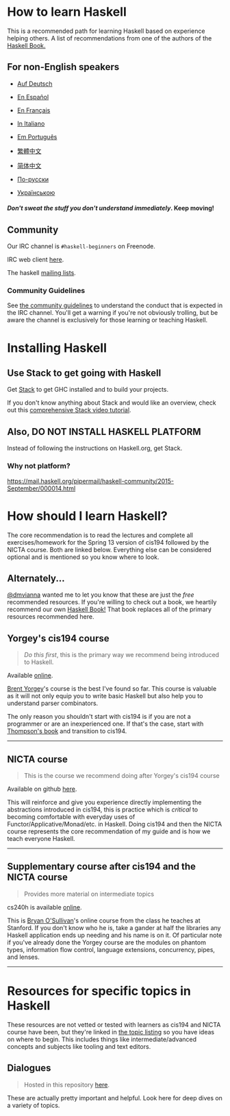 # How to learn Haskell

This is a recommended path for learning Haskell based on experience helping others. A list of recommendations from one of the authors of the [Haskell Book.](http://haskellbook.com)


## For non-English speakers

* [Auf Deutsch](guide-de.md)

<!-- * [Στην ελληνική](guide-el.md) -->

* [En Español](guide-es.md)

* [En Français](guide-fr.md)

* [In Italiano](guide-it.md)

* [Em Português](guide-pt.md)

* [繁體中文](guide-zh_tw.md)

* [简体中文](guide-zh_CN.md)

* [По-русски](guide-ru.md)

* [Українською](guide-ua.md)

#### *Don't sweat the stuff you don't understand immediately*. Keep moving!

## Community

Our IRC channel is `#haskell-beginners` on Freenode.

IRC web client [here](http://webchat.freenode.net/).

The haskell [mailing lists](https://wiki.haskell.org/Mailing_lists).


### Community Guidelines

See [the community guidelines](coc.md) to understand the conduct that is expected in the IRC channel. You'll get a warning if you're not obviously trolling, but be aware the channel is exclusively for those learning or teaching Haskell.


# Installing Haskell

## Use Stack to get going with Haskell

Get [Stack](http://haskellstack.org) to get GHC installed and to build your projects.

If you don't know anything about Stack and would like an overview, check out this [comprehensive Stack video tutorial](https://www.youtube.com/watch?v=sRonIB8ZStw).


## Also, DO NOT INSTALL HASKELL PLATFORM

Instead of following the instructions on Haskell.org, get Stack.

### Why not platform?

https://mail.haskell.org/pipermail/haskell-community/2015-September/000014.html


# How should I learn Haskell?

The core recommendation is to read the lectures and complete all exercises/homework for the Spring 13 version of cis194 followed by the NICTA course. Both are linked below. Everything else can be considered optional and is mentioned so you know where to look.

## Alternately...

[@dmvianna](https://github.com/dmvianna) wanted me to let you know that these are just the _free_ recommended resources. If you're willing to check out a book, we heartily recommend our own [Haskell Book!](http://haskellbook.com) That book replaces all of the primary resources recommended here.

## Yorgey's cis194 course

> *Do this first*, this is the primary way we recommend being introduced to
> Haskell.

Available [online](http://www.seas.upenn.edu/~cis194/spring13/lectures.html).

[Brent Yorgey](https://byorgey.wordpress.com)'s course is the best I've found so
far.  This course is valuable as it will not only equip you to write basic
Haskell but also help you to understand parser combinators.

The only reason you shouldn't start with cis194 is if you are not a programmer
or are an inexperienced one. If that's the case, start with
[Thompson's book](http://www.haskellcraft.com/craft3e/Home.html) and transition
to cis194.

---

## NICTA course

> This is the course we recommend doing after Yorgey's cis194 course

Available on github [here](https://github.com/NICTA/course).

This will reinforce and give you experience directly implementing the
abstractions introduced in cis194, this is practice which is *critical* to
becoming comfortable with everyday uses of Functor/Applicative/Monad/etc. in
Haskell. Doing cis194 and then the NICTA course represents the core
recommendation of my guide and is how we teach everyone Haskell.

---

## Supplementary course after cis194 and the NICTA course

> Provides more material on intermediate topics

cs240h is available [online](http://www.scs.stanford.edu/14sp-cs240h/).

This is [Bryan O'Sullivan](https://github.com/bos)'s online course from the
class he teaches at Stanford. If you don't know who he is, take a gander at half
the libraries any Haskell application ends up needing and his name is on it. Of
particular note if you've already done the Yorgey course are the modules on
phantom types, information flow control, language extensions, concurrency,
pipes, and lenses.

---

# Resources for specific topics in Haskell

These resources are not vetted or tested with learners as cis194 and NICTA course have been, but they're linked in [the topic listing](specific_topics.md) so you have ideas on where to begin. This includes things like intermediate/advanced concepts and subjects like tooling and text editors.


## Dialogues

> Hosted in this repository [here](dialogues.md).

These are actually pretty important and helpful. Look here for deep dives on a
variety of topics.
